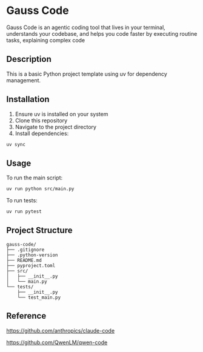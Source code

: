 # Gauss Code

Gauss Code is an agentic coding tool that lives in your terminal, understands your codebase, and helps you code faster by executing routine tasks, explaining complex code

## Description
This is a basic Python project template using uv for dependency management.

## Installation

1. Ensure uv is installed on your system
2. Clone this repository
3. Navigate to the project directory
4. Install dependencies:

```bash
uv sync
```

## Usage

To run the main script:

```bash
uv run python src/main.py
```

To run tests:

```bash
uv run pytest
```

## Project Structure
```
gauss-code/
├── .gitignore
├── .python-version
├── README.md
├── pyproject.toml
├── src/
│   ├── __init__.py
│   └── main.py
└── tests/
    ├── __init__.py
    └── test_main.py
```

## Reference

https://github.com/anthropics/claude-code

https://github.com/QwenLM/qwen-code